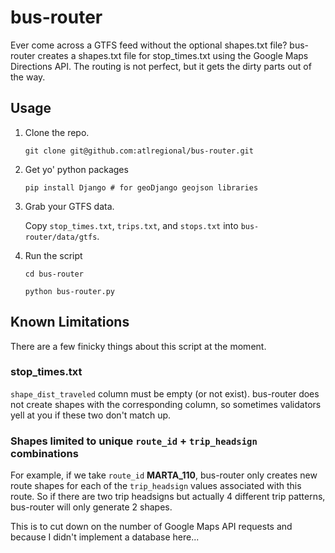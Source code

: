 bus-router
==========

Ever come across a GTFS feed without the optional shapes.txt file?  bus-router creates a shapes.txt file for stop_times.txt using the Google Maps Directions API.  The routing is not perfect, but it gets the dirty parts out of the way.

## Usage

1. Clone the repo.

    `git clone git@github.com:atlregional/bus-router.git`

2. Get yo' python packages
	
	`pip install Django # for geoDjango geojson libraries`

2. Grab your GTFS data.

    Copy `stop_times.txt`, `trips.txt`, and `stops.txt` into `bus-router/data/gtfs`.
    
3. Run the script

    `cd bus-router`

    `python bus-router.py`
    
## Known Limitations

There are a few finicky things about this script at the moment.

### stop_times.txt
`shape_dist_traveled` column must be empty (or not exist).  bus-router does not create shapes with the corresponding column, so sometimes validators yell at you if these two don't match up.

### Shapes limited to unique `route_id` + `trip_headsign` combinations
For example, if we take `route_id` **MARTA_110**, bus-router only creates new route shapes for each of the `trip_headsign` values associated with this route.  So if there are two trip headsigns but actually 4 different trip patterns, bus-router will only generate 2 shapes.  

This is to cut down on the number of Google Maps API requests and because I didn't implement a database here...

